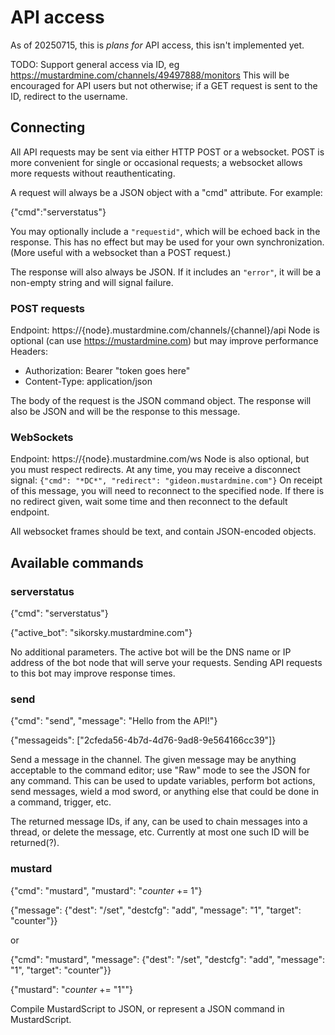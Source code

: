 API access
==========

As of 20250715, this is *plans for* API access, this isn't implemented yet.

TODO: Support general access via ID, eg https://mustardmine.com/channels/49497888/monitors
This will be encouraged for API users but not otherwise; if a GET request is
sent to the ID, redirect to the username.

## Connecting

All API requests may be sent via either HTTP POST or a websocket. POST is more
convenient for single or occasional requests; a websocket allows more requests
without reauthenticating.

A request will always be a JSON object with a "cmd" attribute. For example:

   {"cmd":"serverstatus"}

You may optionally include a `"requestid"`, which will be echoed back in the
response. This has no effect but may be used for your own synchronization.
(More useful with a websocket than a POST request.)

The response will also always be JSON. If it includes an `"error"`, it will be
a non-empty string and will signal failure.

### POST requests

Endpoint: https://{node}.mustardmine.com/channels/{channel}/api
Node is optional (can use https://mustardmine.com) but may improve performance
Headers:
* Authorization: Bearer "token goes here"
* Content-Type: application/json

The body of the request is the JSON command object. The response will also be
JSON and will be the response to this message.


### WebSockets


Endpoint: https://{node}.mustardmine.com/ws
Node is also optional, but you must respect redirects.
At any time, you may receive a disconnect signal:
`{"cmd": "*DC*", "redirect": "gideon.mustardmine.com"}`
On receipt of this message, you will need to reconnect to the specified node.
If there is no redirect given, wait some time and then reconnect to the
default endpoint.

All websocket frames should be text, and contain JSON-encoded objects.

## Available commands

### serverstatus

   {"cmd": "serverstatus"}
   
   {"active_bot": "sikorsky.mustardmine.com"}

No additional parameters. The active bot will be the DNS name or IP address
of the bot node that will serve your requests. Sending API requests to this
bot may improve response times.

### send

   {"cmd": "send", "message": "Hello from the API!"}
   
   {"messageids": ["2cfeda56-4b7d-4d76-9ad8-9e564166cc39"]}

Send a message in the channel. The given message may be anything acceptable
to the command editor; use "Raw" mode to see the JSON for any command.  This
can be used to update variables, perform bot actions, send messages, wield
a mod sword, or anything else that could be done in a command, trigger, etc.

The returned message IDs, if any, can be used to chain messages into a thread,
or delete the message, etc. Currently at most one such ID will be returned(?).

### mustard

   {"cmd": "mustard", "mustard": "$counter$ += 1"}
   
   {"message": {"dest": "/set", "destcfg": "add", "message": "1", "target": "counter"}}

or

   {"cmd": "mustard", "message": {"dest": "/set", "destcfg": "add", "message": "1", "target": "counter"}}
   
   {"mustard": "$counter$ += \"1\""}

Compile MustardScript to JSON, or represent a JSON command in MustardScript.
